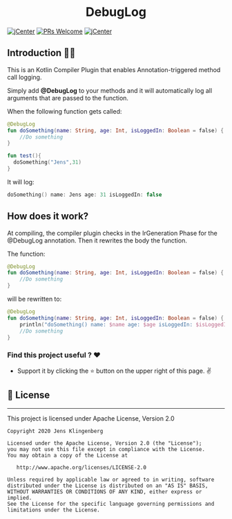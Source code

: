 
<h1 align="center">DebugLog </h1>

[![jCenter](https://img.shields.io/badge/Apache-2.0-green.svg
)](https://github.com/Foso/DebugLog/blob/master/LICENSE)
[![PRs Welcome](https://img.shields.io/badge/PRs-welcome-brightgreen.svg?style=flat-square)](http://makeapullrequest.com)
[![jCenter](https://img.shields.io/badge/Kotlin-1.4.20-green.svg
)](https://github.com/Foso/Sheasy/blob/master/LICENSE)



## Introduction 🙋‍♂️

This is an Kotlin Compiler Plugin that enables Annotation-triggered method call logging. 
 
Simply add **@DebugLog** to your methods and it will automatically log all arguments that are passed to the function.

When the following function gets called:

```kotlin
@DebugLog
fun doSomething(name: String, age: Int, isLoggedIn: Boolean = false) {
    //Do something
}

fun test(){
  doSomething("Jens",31)
}
```

It will log:
```kotlin
doSomething() name: Jens age: 31 isLoggedIn: false
```
## How does it work?
At compiling, the compiler plugin checks in the IrGeneration Phase for the @DebugLog annotation. Then it rewrites the body the function. 

The function:

```kotlin
@DebugLog
fun doSomething(name: String, age: Int, isLoggedIn: Boolean = false) {
    //Do something
}
```

will be rewritten to:

```kotlin
@DebugLog
fun doSomething(name: String, age: Int, isLoggedIn: Boolean = false) {
    println("doSomething() name: $name age: $age isLoggedIn: $isLoggedIn"
    //Do something
}
```


### Find this project useful ? :heart:
* Support it by clicking the :star: button on the upper right of this page. :v:

## 📜 License

-------

This project is licensed under Apache License, Version 2.0

    Copyright 2020 Jens Klingenberg

    Licensed under the Apache License, Version 2.0 (the "License");
    you may not use this file except in compliance with the License.
    You may obtain a copy of the License at

       http://www.apache.org/licenses/LICENSE-2.0

    Unless required by applicable law or agreed to in writing, software
    distributed under the License is distributed on an "AS IS" BASIS,
    WITHOUT WARRANTIES OR CONDITIONS OF ANY KIND, either express or implied.
    See the License for the specific language governing permissions and
    limitations under the License.

